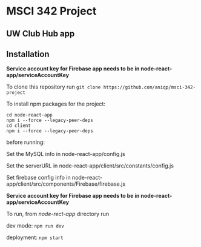 # MSCI 342 Project
## UW Club Hub app



## Installation

**Service account key for Firebase app needs to be in node-react-app/serviceAccountKey**


To clone this repository run 
`git clone https://github.com/aniqp/msci-342-project`

To install npm packages for the project:
```
cd node-react-app
npm i --force --legacy-peer-deps
cd client
npm i --force --legacy-peer-deps
```

before running:

Set the MySQL info in node-react-app/config.js

Set the serverURL in node-react-app/client/src/constants/config.js

Set firebase config info in node-react-app/client/src/components/Firebase/firebase.js

**Service account key for Firebase app needs to be in node-react-app/serviceAccountKey**

To run, from *node-rect-app* directory run

dev mode:
`npm run dev`

deployment: 
`npm start`
